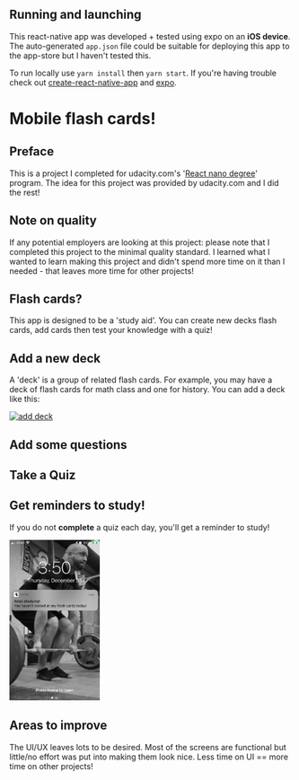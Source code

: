 ## Running and launching
This react-native app was developed + tested using expo on an **iOS device**. The auto-generated `app.json` file could be suitable for deploying this app to the app-store but I haven't tested this.

To run locally use `yarn install` then `yarn start`. If you're having trouble check out [create-react-native-app](https://github.com/expo/create-react-native-app) and [expo](https://docs.expo.io/get-started/installation/).

# Mobile flash cards!

## Preface
This is a project I completed for udacity.com's '[React nano degree](https://d20vrrgs8k4bvw.cloudfront.net/documents/en-US/reactnd-syllabus-3.0.pdf)' program. The idea for this project was provided by udacity.com and I did the rest!

## Note on quality
If any potential employers are looking at this project: please note that I completed this project to the minimal quality standard. I learned what I wanted to learn making this project and didn't spend more time on it than I needed - that leaves more time for other projects!

## Flash cards?
This app is designed to be a 'study aid'. You can create new decks flash cards, add cards then test your knowledge with a quiz!

## Add a new deck
A 'deck' is a group of related flash cards. For example, you may have a deck of flash cards for math class and one for history. You can add a deck like this:

[![add deck](http://img.youtube.com/vi/_Zt0Qebko3Y/0.jpg)](http://www.youtube.com/watch?v=_Zt0Qebko3Y)

## Add some questions

## Take a Quiz

## Get reminders to study!
If you do not **complete** a quiz each day, you'll get a reminder to study!

<img src='doc-images/study-reminder.png' height='286px' alt='study reminder'>

## Areas to improve
The UI/UX leaves lots to be desired. Most of the screens are functional but little/no effort was put into making them look nice. Less time on UI == more time on other projects!
